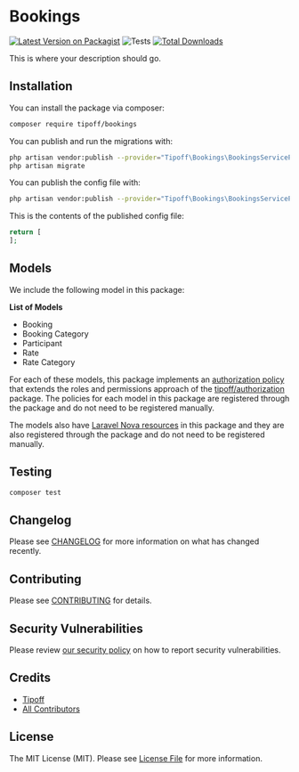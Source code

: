 # Bookings

[![Latest Version on Packagist](https://img.shields.io/packagist/v/tipoff/bookings.svg?style=flat-square)](https://packagist.org/packages/tipoff/bookings)
![Tests](https://github.com/tipoff/bookings/workflows/Tests/badge.svg)
[![Total Downloads](https://img.shields.io/packagist/dt/tipoff/bookings.svg?style=flat-square)](https://packagist.org/packages/tipoff/bookings)

This is where your description should go.

## Installation

You can install the package via composer:

```bash
composer require tipoff/bookings
```

You can publish and run the migrations with:

```bash
php artisan vendor:publish --provider="Tipoff\Bookings\BookingsServiceProvider" --tag="migrations"
php artisan migrate
```

You can publish the config file with:
```bash
php artisan vendor:publish --provider="Tipoff\Bookings\BookingsServiceProvider" --tag="config"
```

This is the contents of the published config file:

```php
return [
];
```

## Models

We include the following model in this package:

**List of Models**

- Booking
- Booking Category
- Participant
- Rate
- Rate Category

For each of these models, this package implements an [authorization policy](https://laravel.com/docs/8.x/authorization) that extends the roles and permissions approach of the [tipoff/authorization](https://github.com/tipoff/authorization) package. The policies for each model in this package are registered through the package and do not need to be registered manually.

The models also have [Laravel Nova resources](https://nova.laravel.com/docs/3.0/resources/) in this package and they are also registered through the package and do not need to be registered manually.

## Testing

```bash
composer test
```

## Changelog

Please see [CHANGELOG](CHANGELOG.md) for more information on what has changed recently.

## Contributing

Please see [CONTRIBUTING](.github/CONTRIBUTING.md) for details.

## Security Vulnerabilities

Please review [our security policy](../../security/policy) on how to report security vulnerabilities.

## Credits

- [Tipoff](https://github.com/tipoff)
- [All Contributors](../../contributors)

## License

The MIT License (MIT). Please see [License File](LICENSE.md) for more information.
